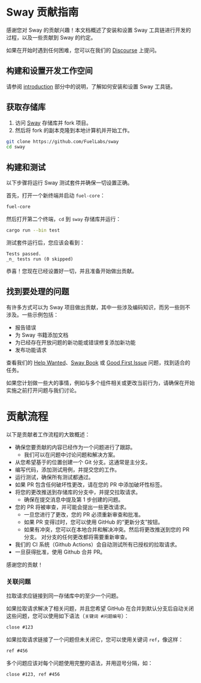 # Sway 贡献指南

感谢您对 Sway 的贡献兴趣！本文档概述了安装和设置 Sway 工具链进行开发的过程，以及一些贡献到 Sway 的约定。

如果在开始时遇到任何困难，您可以在我们的 [Discourse](https://forum.fuel.network/) 上提问。

## 构建和设置开发工作空间

请参阅 [introduction](../introduction/index.md) 部分中的说明，了解如何安装和设置 Sway 工具链。

## 获取存储库

1. 访问 [Sway](https://github.com/FuelLabs/sway) 存储库并 fork 项目。
2. 然后将 fork 的副本克隆到本地计算机并开始工作。

```sh
git clone https://github.com/FuelLabs/sway
cd sway
```

## 构建和测试

以下步骤将运行 Sway 测试套件并确保一切设置正确。

首先，打开一个新终端并启动 `fuel-core`：

```sh
fuel-core
```

然后打开第二个终端，`cd` 到 `sway` 存储库并运行：

```sh
cargo run --bin test
```

测试套件运行后，您应该会看到：

```console
Tests passed.
_n_ tests run (0 skipped)
```

恭喜！您现在已经设置好一切，并且准备开始做出贡献。

## 找到要处理的问题

有许多方式可以为 Sway 项目做出贡献，其中一些涉及编码知识，而另一些则不涉及。一些示例包括：

- 报告错误
- 为 Sway 书籍添加文档
- 为已经存在开放问题的新功能或错误修复添加新功能
- 发布功能请求

查看我们的 [Help Wanted](https://github.com/FuelLabs/sway/issues?q=is%3Aopen+is%3Aissue+label%3A%22help+wanted%22)、[Sway Book](https://github.com/FuelLabs/sway/issues?q=is%3Aopen+is%3Aissue+label%3A%22The+Sway+Book%22) 或 [Good First Issue](https://github.com/FuelLabs/sway/issues?q=is%3Aopen+is%3Aissue+label%3A%22good+first+issue%22) 问题，找到适合的任务。

如果您计划做一些大的事情，例如与多个组件相关或更改当前行为，请确保在开始实施之前打开问题与我们讨论。

# 贡献流程

以下是贡献者工作流程的大致概述：

- 确保您要贡献的内容已经作为一个问题进行了跟踪。
  - 我们可以在问题中讨论问题和解决方案。
- 从您希望基于的位置创建一个 Git 分支。这通常是主分支。
- 编写代码，添加测试用例，并提交您的工作。
- 运行测试，确保所有测试都通过。
- 如果 PR 包含任何破坏性更改，请在您的 PR 中添加破坏性标签。
- 将您的更改推送到存储库的分支中，并提交拉取请求。
  - 确保在提交消息中提及第 1 步创建的问题。
- 您的 PR 将被审查，并可能会提出一些更改请求。
  - 一旦您进行了更改，您的 PR 必须重新审查和批准。
  - 如果 PR 变得过时，您可以使用 GitHub 的“更新分支”按钮。
  - 如果有冲突，您可以在本地合并和解决冲突。然后将更改推送到您的 PR 分支。
    对分支的任何更改都将需要重新审查。
- 我们的 CI 系统（Github Actions）会自动测试所有已授权的拉取请求。
- 一旦获得批准，使用 Github 合并 PR。

感谢您的贡献！

### 关联问题

拉取请求应链接到同一存储库中的至少一个问题。

如果拉取请求解决了相关问题，并且您希望 GitHub 在合并到默认分支后自动关闭这些问题，您可以使用如下语法（`关键词 #问题编号`）：

```markdown
close #123
```

如果拉取请求链接了一个问题但未关闭它，您可以使用关键词 `ref`，像这样：

```markdown
ref #456
```

多个问题应该对每个问题使用完整的语法，并用逗号分隔，如：

```markdown
close #123, ref #456
```
